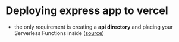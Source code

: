 # Deploying express app to vercel

- the only requirement is creating a **api directory** and placing your Serverless Functions inside ([source](https://vercel.com/docs/concepts/functions/serverless-functions/runtimes#advanced-usage))
